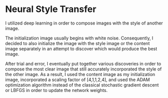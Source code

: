 # Neural Style Transfer

I utilized deep learning in order to compose images with the style of another image.

The initialization image usually begins with white noise. Consequently, I decided to also initialize the image with the style image or the content image separately in an attempt to discover which would produce the best image.

After trial and error, I eventually put together various discoveries in order to compose the most clear image that still accurately incorporated the style of the other image. As a result, I used the content image as my initialization image, incorporated a scaling factor of [4,1,1,2,4], and used the ADAM optimization algorithm instead of the classical stochastic gradient descent or LBFGS in order to update the network weights. 

